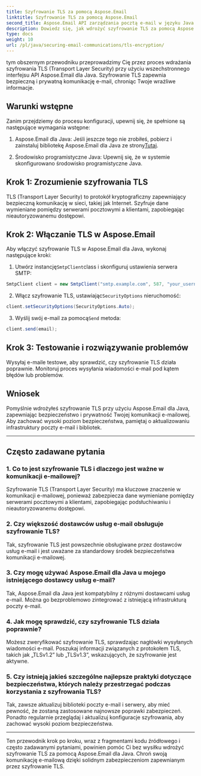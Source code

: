 ```yaml
---
title: Szyfrowanie TLS za pomocą Aspose.Email
linktitle: Szyfrowanie TLS za pomocą Aspose.Email
second_title: Aspose.Email API zarządzania pocztą e-mail w języku Java
description: Dowiedz się, jak wdrożyć szyfrowanie TLS za pomocą Aspose.Email dla Java. Postępuj zgodnie z naszym przewodnikiem krok po kroku z kodem źródłowym i często zadawanymi pytaniami na temat bezpiecznej komunikacji e-mailowej.
type: docs
weight: 10
url: /pl/java/securing-email-communications/tls-encryption/
---
```


tym obszernym przewodniku przeprowadzimy Cię przez proces wdrażania szyfrowania TLS (Transport Layer Security) przy użyciu wszechstronnego interfejsu API Aspose.Email dla Java. Szyfrowanie TLS zapewnia bezpieczną i prywatną komunikację e-mail, chroniąc Twoje wrażliwe informacje.

## Warunki wstępne

Zanim przejdziemy do procesu konfiguracji, upewnij się, że spełnione są następujące wymagania wstępne:

1.  Aspose.Email dla Java: Jeśli jeszcze tego nie zrobiłeś, pobierz i zainstaluj bibliotekę Aspose.Email dla Java ze strony[Tutaj](https://releases.aspose.com/email/java/).

2. Środowisko programistyczne Java: Upewnij się, że w systemie skonfigurowano środowisko programistyczne Java.

## Krok 1: Zrozumienie szyfrowania TLS

TLS (Transport Layer Security) to protokół kryptograficzny zapewniający bezpieczną komunikację w sieci, takiej jak Internet. Szyfruje dane wymieniane pomiędzy serwerami pocztowymi a klientami, zapobiegając nieautoryzowanemu dostępowi.

## Krok 2: Włączanie TLS w Aspose.Email

Aby włączyć szyfrowanie TLS w Aspose.Email dla Java, wykonaj następujące kroki:

1.  Utwórz instancję`SmtpClient`class i skonfiguruj ustawienia serwera SMTP:

   ```java
   SmtpClient client = new SmtpClient("smtp.example.com", 587, "your_username", "your_password");
   ```

2.  Włącz szyfrowanie TLS, ustawiając`SecurityOptions` nieruchomość:

   ```java
   client.setSecurityOptions(SecurityOptions.Auto);
   ```

3.  Wyślij swój e-mail za pomocą`Send` metoda:

   ```java
   client.send(email);
   ```

## Krok 3: Testowanie i rozwiązywanie problemów

Wysyłaj e-maile testowe, aby sprawdzić, czy szyfrowanie TLS działa poprawnie. Monitoruj proces wysyłania wiadomości e-mail pod kątem błędów lub problemów.

## Wniosek

Pomyślnie wdrożyłeś szyfrowanie TLS przy użyciu Aspose.Email dla Java, zapewniając bezpieczeństwo i prywatność Twojej komunikacji e-mailowej. Aby zachować wysoki poziom bezpieczeństwa, pamiętaj o aktualizowaniu infrastruktury poczty e-mail i bibliotek.

---

## Często zadawane pytania

### 1. Co to jest szyfrowanie TLS i dlaczego jest ważne w komunikacji e-mailowej?

Szyfrowanie TLS (Transport Layer Security) ma kluczowe znaczenie w komunikacji e-mailowej, ponieważ zabezpiecza dane wymieniane pomiędzy serwerami pocztowymi a klientami, zapobiegając podsłuchiwaniu i nieautoryzowanemu dostępowi.

### 2. Czy większość dostawców usług e-mail obsługuje szyfrowanie TLS?

Tak, szyfrowanie TLS jest powszechnie obsługiwane przez dostawców usług e-mail i jest uważane za standardowy środek bezpieczeństwa komunikacji e-mailowej.

### 3. Czy mogę używać Aspose.Email dla Java u mojego istniejącego dostawcy usług e-mail?

Tak, Aspose.Email dla Java jest kompatybilny z różnymi dostawcami usług e-mail. Można go bezproblemowo zintegrować z istniejącą infrastrukturą poczty e-mail.

### 4. Jak mogę sprawdzić, czy szyfrowanie TLS działa poprawnie?

Możesz zweryfikować szyfrowanie TLS, sprawdzając nagłówki wysyłanych wiadomości e-mail. Poszukaj informacji związanych z protokołem TLS, takich jak „TLSv1.2” lub „TLSv1.3”, wskazujących, że szyfrowanie jest aktywne.

### 5. Czy istnieją jakieś szczególne najlepsze praktyki dotyczące bezpieczeństwa, których należy przestrzegać podczas korzystania z szyfrowania TLS?

Tak, zawsze aktualizuj biblioteki poczty e-mail i serwery, aby mieć pewność, że zostaną zastosowane najnowsze poprawki zabezpieczeń. Ponadto regularnie przeglądaj i aktualizuj konfiguracje szyfrowania, aby zachować wysoki poziom bezpieczeństwa.

---

Ten przewodnik krok po kroku, wraz z fragmentami kodu źródłowego i często zadawanymi pytaniami, powinien pomóc Ci bez wysiłku wdrożyć szyfrowanie TLS za pomocą Aspose.Email dla Java. Chroń swoją komunikację e-mailową dzięki solidnym zabezpieczeniom zapewnianym przez szyfrowanie TLS.